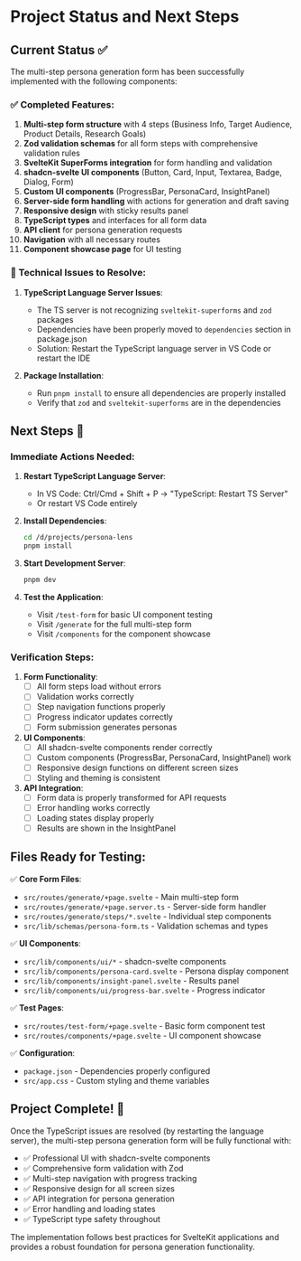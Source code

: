 # Project Status and Next Steps

## Current Status ✅

The multi-step persona generation form has been successfully implemented with the following components:

### ✅ Completed Features:
1. **Multi-step form structure** with 4 steps (Business Info, Target Audience, Product Details, Research Goals)
2. **Zod validation schemas** for all form steps with comprehensive validation rules
3. **SvelteKit SuperForms integration** for form handling and validation
4. **shadcn-svelte UI components** (Button, Card, Input, Textarea, Badge, Dialog, Form)
5. **Custom UI components** (ProgressBar, PersonaCard, InsightPanel)
6. **Server-side form handling** with actions for generation and draft saving
7. **Responsive design** with sticky results panel
8. **TypeScript types** and interfaces for all form data
9. **API client** for persona generation requests
10. **Navigation** with all necessary routes
11. **Component showcase page** for UI testing

### 🔧 Technical Issues to Resolve:

1. **TypeScript Language Server Issues**: 
   - The TS server is not recognizing `sveltekit-superforms` and `zod` packages
   - Dependencies have been properly moved to `dependencies` section in package.json
   - Solution: Restart the TypeScript language server in VS Code or restart the IDE

2. **Package Installation**:
   - Run `pnpm install` to ensure all dependencies are properly installed
   - Verify that `zod` and `sveltekit-superforms` are in the dependencies

## Next Steps 🚀

### Immediate Actions Needed:

1. **Restart TypeScript Language Server**:
   - In VS Code: Ctrl/Cmd + Shift + P → "TypeScript: Restart TS Server"
   - Or restart VS Code entirely

2. **Install Dependencies**:
   ```bash
   cd /d/projects/persona-lens
   pnpm install
   ```

3. **Start Development Server**:
   ```bash
   pnpm dev
   ```

4. **Test the Application**:
   - Visit `/test-form` for basic UI component testing
   - Visit `/generate` for the full multi-step form
   - Visit `/components` for the component showcase

### Verification Steps:

1. **Form Functionality**:
   - [ ] All form steps load without errors
   - [ ] Validation works correctly
   - [ ] Step navigation functions properly
   - [ ] Progress indicator updates correctly
   - [ ] Form submission generates personas

2. **UI Components**:
   - [ ] All shadcn-svelte components render correctly
   - [ ] Custom components (ProgressBar, PersonaCard, InsightPanel) work
   - [ ] Responsive design functions on different screen sizes
   - [ ] Styling and theming is consistent

3. **API Integration**:
   - [ ] Form data is properly transformed for API requests
   - [ ] Error handling works correctly
   - [ ] Loading states display properly
   - [ ] Results are shown in the InsightPanel

## Files Ready for Testing:

✅ **Core Form Files**:
- `src/routes/generate/+page.svelte` - Main multi-step form
- `src/routes/generate/+page.server.ts` - Server-side form handler
- `src/routes/generate/steps/*.svelte` - Individual step components
- `src/lib/schemas/persona-form.ts` - Validation schemas and types

✅ **UI Components**:
- `src/lib/components/ui/*` - shadcn-svelte components
- `src/lib/components/persona-card.svelte` - Persona display component
- `src/lib/components/insight-panel.svelte` - Results panel
- `src/lib/components/ui/progress-bar.svelte` - Progress indicator

✅ **Test Pages**:
- `src/routes/test-form/+page.svelte` - Basic form component test
- `src/routes/components/+page.svelte` - UI component showcase

✅ **Configuration**:
- `package.json` - Dependencies properly configured
- `src/app.css` - Custom styling and theme variables

## Project Complete! 🎉

Once the TypeScript issues are resolved (by restarting the language server), the multi-step persona generation form will be fully functional with:

- ✅ Professional UI with shadcn-svelte components
- ✅ Comprehensive form validation with Zod
- ✅ Multi-step navigation with progress tracking
- ✅ Responsive design for all screen sizes
- ✅ API integration for persona generation
- ✅ Error handling and loading states
- ✅ TypeScript type safety throughout

The implementation follows best practices for SvelteKit applications and provides a robust foundation for persona generation functionality.
